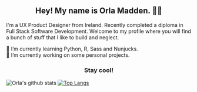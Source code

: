 <h2 align="center">Hey! My name is Orla Madden. 👋🤓</h2>
<p>I'm a UX Product Designer from Ireland. Recently completed a diploma in Full Stack Software Development. Welcome to my profile where you will find a bunch of stuff that I like to build and neglect.</p>

🌱 I’m currently learning Python, R, Sass and Nunjucks.  
🔭 I’m currently working on some personal projects.

<h3 align="center">Stay cool!</h3>

![Orla's github stats](https://github-readme-stats.vercel.app/api?username=orlamadden&show_icons=true&theme=slateorange) [![Top Langs](https://github-readme-stats.vercel.app/api/top-langs/?username=orlamadden&layout=compact&theme=slateorange)](https://github.com/orlamadden/github-readme-stats)

<!--
**orlamadden/orlamadden** is a ✨ _special_ ✨ repository because its `README.md` (this file) appears on your GitHub profile.

Here are some ideas to get you started:

- 🔭 I’m currently working on ...
- 🌱 I’m currently learning ...
- 👯 I’m looking to collaborate on ...
- 🤔 I’m looking for help with ...
- 💬 Ask me about ...
- 📫 How to reach me: ...
- 😄 Pronouns: ...
- ⚡ Fun fact: ...
-->
